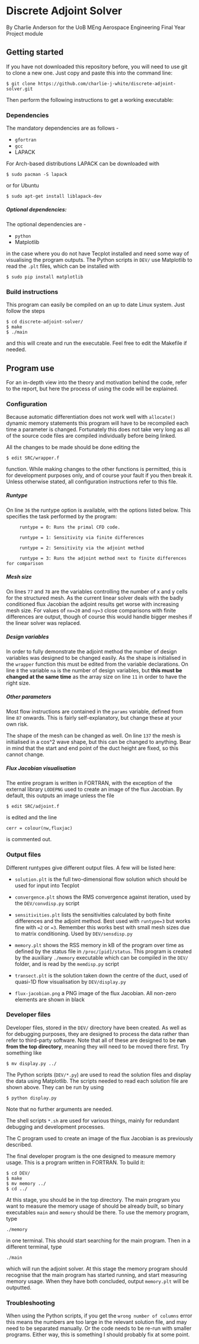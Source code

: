 # Discrete Adjoint Solver

By Charlie Anderson for the UoB MEng Aerospace Engineering Final Year Project module






## Getting started

If you have not downloaded this repository before, you will need to use git to clone a new one. Just copy and paste this into the command line:
```
$ git clone https://github.com/charlie-j-white/discrete-adjoint-solver.git
```
Then perform the following instructions to get a working executable:






### Dependencies

The mandatory dependencies are as follows -

- `gfortran`
- `gcc`
- LAPACK

For Arch-based distributions LAPACK can be downloaded with
```
$ sudo pacman -S lapack
```
or for Ubuntu
```
$ sudo apt-get install liblapack-dev
```

##### Optional dependencies:

The optional dependencies are -

- `python`
- Matplotlib

in the case where you do not have Tecplot installed and need some way of visualising the program outputs. The Python scripts in `DEV/` use Matplotlib to read the `.plt` files, which can be installed with
```
$ sudo pip install matplotlib
```





### Build instructions

This program can easily be compiled on an up to date Linux system. Just follow the steps
```
$ cd discrete-adjoint-solver/
$ make
$ ./main
```
and this will create and run the executable. Feel free to edit the Makefile if needed.













## Program use

For an in-depth view into the theory and motivation behind the code, refer to the report, but here the process of using the code will be explained.


### Configuration

Because automatic differentiation does not work well with `allocate()` dynamic memory statements this program will have to be recompiled each time a parameter is changed. Fortunately this does not take very long as all of the source code files are compiled individually before being linked.

All the changes to be made should be done editing the
```
$ edit SRC/wrapper.f
``` 
function. While making changes to the other functions is permitted, this is for development purposes only, and of course your fault if you then break it. Unless otherwise stated, all configuration instructions refer to this file.




##### Runtype

On line `36` the runtype option is available, with the options listed below. This specifies the task performed by the program:

```
     runtype = 0: Runs the primal CFD code.

     runtype = 1: Sensitivity via finite differences

     runtype = 2: Sensitivity via the adjoint method

     runtype = 3: Runs the adjoint method next to finite differences for comparison
```

##### Mesh size

On lines `77` and `78` are the variables controlling the number of x and y cells for the structured mesh. As the current linear solver deals with the badly conditioned flux Jacobian the adjoint results get worse with increasing mesh size. For values of `nx=20` and `ny=3` close comparisons with finite differences are output, though of course this would handle bigger meshes if the linear solver was replaced.


##### Design variables

In order to fully demonstrate the adjoint method the number of design variables was designed to be changed easily. As the shape is initialised in the `wrapper` function this must be edited from the variable declarations. On line `8` the variable `na` is the number of design variables, but **this must be changed at the same time** as the array size on line `11` in order to have the right size.



##### Other parameters

Most flow instructions are contained in the `params` variable, defined from line `87` onwards. This is fairly self-explanatory, but change these at your own risk.


The shape of the mesh can be changed as well. On line `137` the mesh is initialised in a cos^2 wave shape, but this can be changed to anything. Bear in mind that the start and end point of the duct height are fixed, so this cannot change.


##### Flux Jacobian visualisation

The entire program is written in FORTRAN, with the exception of the external library `LODEPNG` used to create an image of the flux Jacobian. By default, this outputs an image unless the file
```
$ edit SRC/adjoint.f
```
is edited and the line
```
cerr = colour(nw,fluxjac)
```
is commented out.



 

### Output files

Different runtypes give different output files. A few will be listed here:

- `solution.plt` is the full two-dimensional flow solution which should be used for input into Tecplot

- `convergence.plt` shows the RMS convergence against iteration, used by the `DEV/convdisp.py` script

- `sensitivities.plt` lists the sensitivities calculated by both finite differences and the adjoint method. Best used with `runtype=3` but works fine with `=2` or `=3`. Remember this works best with small mesh sizes due to matrix conditioning. Used by `DEV/sensdisp.py`

- `memory.plt` shows the RSS memory in kB of the program over time as defined by the status file in `/proc/[pid]/status`. This program is created by the auxiliary `./memory` executable which can be compiled in the `DEV/` folder, and is read by the `memdisp.py` script

- `transect.plt` is the solution taken down the centre of the duct, used of quasi-1D flow visualisation by `DEV/display.py`

- `flux-jacobian.png` a PNG image of the flux Jacobian. All non-zero elements are shown in black



### Developer files

Developer files, stored in the `DEV/` directory have been created. As well as for debugging purposes, they are designed to process the data rather than refer to third-party software. Note that all of these are designed to be **run from the top directory**, meaning they will need to be moved there first. Try something like
```
$ mv display.py ../
```


The Python scripts (`DEV/*.py`) are used to read the solution files and display the data using Matplotlib. The scripts needed to read each solution file are shown above. They can be run by using
```
$ python display.py
```
Note that no further arguments are needed.



The shell scripts `*.sh` are used for various things, mainly for redundant debugging and development processes.


The C program used to create an image of the flux Jacobian is as previously described.



The final developer program is the one designed to measure memory usage. This is a program written in FORTRAN. To build it:
```
$ cd DEV/
$ make
$ mv memory ../
$ cd ../
```
At this stage, you should be in the top directory. The main program you want to measure the memory usage of should be already built, so binary executables `main` and `memory` should be there. To use the memory program, type
```
./memory
```
in one terminal. This should start searching for the main program. Then in a different terminal, type
```
./main
```
which will run the adjoint solver. At this stage the memory program should recognise that the main program has started running, and start measuring memory usage. When they have both concluded, output `memory.plt` will be outputted.





### Troubleshooting

When using the Python scripts, if you get the `wrong number of columns` error this means the numbers are too large in the relevant solution file, and may need to be separated manually. Or the code needs to be re-run with smaller programs. Either way, this is something I should probably fix at some point.












